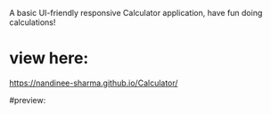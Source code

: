 A basic UI-friendly responsive Calculator application, have fun doing calculations!

# view here:
https://nandinee-sharma.github.io/Calculator/

#preview:
